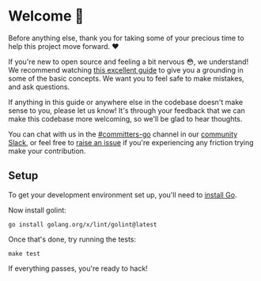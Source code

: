 # Welcome 💖

Before anything else, thank you for taking some of your precious time to help this project move forward. ❤️

If you're new to open source and feeling a bit nervous 😳, we understand! We recommend watching [this excellent guide](https://egghead.io/talks/git-how-to-make-your-first-open-source-contribution)
to give you a grounding in some of the basic concepts. We want you to feel safe to make mistakes, and ask questions.

If anything in this guide or anywhere else in the codebase doesn't make sense to you, please let us know! It's through your feedback that we can make this codebase more welcoming, so we'll be glad to hear thoughts.

You can chat with us in the [#committers-go](https://cucumberbdd.slack.com/archives/CA5NJPDJ4) channel in our [community Slack], or feel free to [raise an issue] if you're experiencing any friction trying make your contribution.

## Setup

To get your development environment set up, you'll need to [install Go].

Now install golint:

    go install golang.org/x/lint/golint@latest

Once that's done, try running the tests:

    make test

If everything passes, you're ready to hack!

[install go]: https://golang.org/doc/install
[community Slack]: https://cucumber.io/community#slack
[raise an issue]: https://github.com/cucumber/godog/issues/new/choose